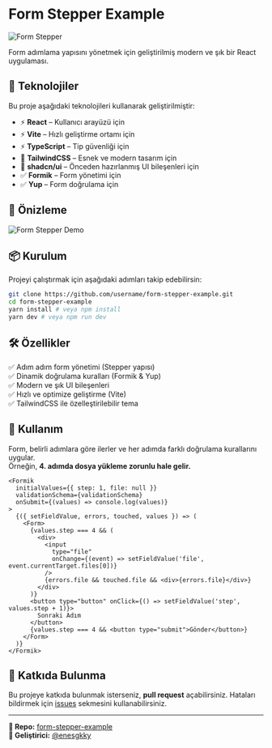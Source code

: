 # Form Stepper Example

![Form Stepper](https://user-images.githubusercontent.com/your-image.png)

Form adımlama yapısını yönetmek için geliştirilmiş modern ve şık bir React uygulaması.

## 🚀 Teknolojiler

Bu proje aşağıdaki teknolojileri kullanarak geliştirilmiştir:

- ⚡ **React** – Kullanıcı arayüzü için
- ⚡ **Vite** – Hızlı geliştirme ortamı için
- ⚡ **TypeScript** – Tip güvenliği için
- 🎨 **TailwindCSS** – Esnek ve modern tasarım için
- 🎨 **shadcn/ui** – Önceden hazırlanmış UI bileşenleri için
- ✅ **Formik** – Form yönetimi için
- ✅ **Yup** – Form doğrulama için

## 📸 Önizleme

![Form Stepper Demo](https://user-images.githubusercontent.com/your-demo.gif)

## 📦 Kurulum

Projeyi çalıştırmak için aşağıdaki adımları takip edebilirsin:

```bash
git clone https://github.com/username/form-stepper-example.git
cd form-stepper-example
yarn install # veya npm install
yarn dev # veya npm run dev
```

## 🛠️ Özellikler

✅ Adım adım form yönetimi (Stepper yapısı)  
✅ Dinamik doğrulama kuralları (Formik & Yup)  
✅ Modern ve şık UI bileşenleri  
✅ Hızlı ve optimize geliştirme (Vite)  
✅ TailwindCSS ile özelleştirilebilir tema  

## 📝 Kullanım

Form, belirli adımlara göre ilerler ve her adımda farklı doğrulama kurallarını uygular.  
Örneğin, **4. adımda dosya yükleme zorunlu hale gelir.**

```tsx
<Formik
  initialValues={{ step: 1, file: null }}
  validationSchema={validationSchema}
  onSubmit={(values) => console.log(values)}
>
  {({ setFieldValue, errors, touched, values }) => (
    <Form>
      {values.step === 4 && (
        <div>
          <input
            type="file"
            onChange={(event) => setFieldValue('file', event.currentTarget.files[0])}
          />
          {errors.file && touched.file && <div>{errors.file}</div>}
        </div>
      )}
      <button type="button" onClick={() => setFieldValue('step', values.step + 1)}>
        Sonraki Adım
      </button>
      {values.step === 4 && <button type="submit">Gönder</button>}
    </Form>
  )}
</Formik>
```

## 🌟 Katkıda Bulunma

Bu projeye katkıda bulunmak isterseniz, **pull request** açabilirsiniz. Hataları bildirmek için [issues](https://github.com/username/form-stepper-example/issues) sekmesini kullanabilirsiniz.

---

**📌 Repo:** [form-stepper-example](https://github.com/enesgkky/form-stepper-example)  
**🚀 Geliştirici:** [@enesgkky](https://github.com/enesgkky)

